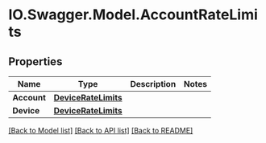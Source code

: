 # IO.Swagger.Model.AccountRateLimits
## Properties

Name | Type | Description | Notes
------------ | ------------- | ------------- | -------------
**Account** | [**DeviceRateLimits**](DeviceRateLimits.md) |  | 
**Device** | [**DeviceRateLimits**](DeviceRateLimits.md) |  | 

[[Back to Model list]](../README.md#documentation-for-models) [[Back to API list]](../README.md#documentation-for-api-endpoints) [[Back to README]](../README.md)

